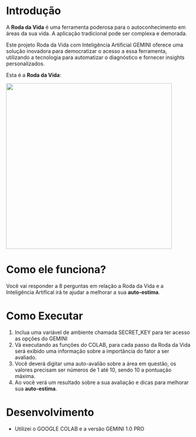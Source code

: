 # Introdução

A **Roda da Vida** é uma ferramenta poderosa para o autoconhecimento em áreas da sua vida. A aplicação tradicional pode ser complexa e demorada.

Este projeto Roda da Vida com Inteligência Artificial GEMINI oferece uma solução inovadora para democratizar o acesso a essa ferramenta, utilizando a tecnologia para automatizar o diagnóstico e fornecer insights personalizados.

Esta é a **Roda da Vida**:

<img src="https://lirp.cdn-website.com/fd353b1c/dms3rep/multi/opt/Roda+Da+Vida-1920w.jpeg" height="450">    

# Como ele funciona?

Você vai responder a 8 perguntas em relação a Roda da Vida e a Inteligência Artifical irá te ajudar a melhorar a sua **auto-estima**.

# Como Executar

1) Inclua uma variável de ambiente chamada SECRET_KEY para ter acesso as opções do GEMINI
2) Vá executando as funções do COLAB, para cada passo da Roda da Vida será exibido uma informação sobre a importância do fator a ser avaliado.
3) Você deverá digitar uma auto-avalião sobre a área em questão, os valores precisam ser números de 1 até 10, sendo 10 a pontuação máxima.
4) Ao você verá um resultado sobre a sua avaliação e dicas para melhorar sua **auto-estima**.

# Desenvolvimento

 - Utilizei o GOOGLE COLAB e a versão GEMINI 1.0 PRO
